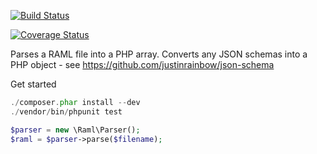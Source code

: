 [![Build Status](https://travis-ci.org/alecsammon/php-raml-parser.svg?branch=master)](https://travis-ci.org/alecsammon/php-raml-parser)

[![Coverage Status](https://img.shields.io/coveralls/alecsammon/php-raml-parser.svg)](https://coveralls.io/r/alecsammon/php-raml-parser?branch=master)

Parses a RAML file into a PHP array.
Converts any JSON schemas into a PHP object - see https://github.com/justinrainbow/json-schema

Get started
```php
./composer.phar install --dev
./vendor/bin/phpunit test
```

```php
$parser = new \Raml\Parser();
$raml = $parser->parse($filename);
```
